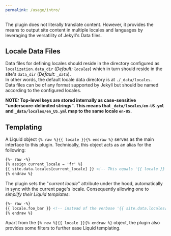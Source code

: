 ```yaml
---
permalink: /usage/intro/
---
```


The plugin does not literally translate content. However, it provides the means to output site content in multiple
locales and languages by leveraging the versatility of Jekyll's Data files.

## Locale Data Files

Data files for defining locales should reside in the directory configured as `localization.data_dir` (*Default:
`locales`*) which in turn should reside in the site's `data_dir` (*Default: `_data`*).  
In other words, the default locale data directory is at `./_data/locales`.  
Data files can be of any format supported by Jekyll but should be named according to the configured locales.

**NOTE: Top-level keys are stored internally as case-sensitive "underscore-delimited strings". This means that
`_data/locales/en-US.yml` and `_data/locales/en_US.yml` map to the same locale `en-US`.**

## Templating

A Liquid object `{% raw %}{{ locale }}{% endraw %}` serves as the main interface to this plugin. Technically, this
object acts as an alias for the following:

```html
{%- raw -%}
{% assign current_locale = 'fr' %}
{{ site.data.locales[current_locale] }} <!-- This equals '{{ locale }}' -->
{% endraw %}
```
The plugin sets the "*current locale*" attribute under the hood, automatically in sync with the current page's locale.
Consequently allowing one to *simplify their Liquid templates*:

```html
{%- raw -%}
{{ locale.foo_bar }} <!-- instead of the verbose '{{ site.data.locales[current_locale][foo_bar] }}' -->
{% endraw %}
```

Apart from the `{% raw %}{{ locale }}{% endraw %}` object, the plugin also provides some filters to further ease
Liquid templating.
